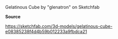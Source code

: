 Gelatinous Cube by "glenatron" on Sketchfab

**Source**

https://sketchfab.com/3d-models/gelatinous-cube-e08385238f4d4b59b012233a9fbdca21
